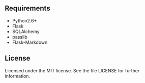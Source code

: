 ## Requirements
- Python2.6+
- Flask
- SQLAlchemy
- passlib
- Flask-Markdown

## License
Licensed under the MIT license. See the file LICENSE for further information.
